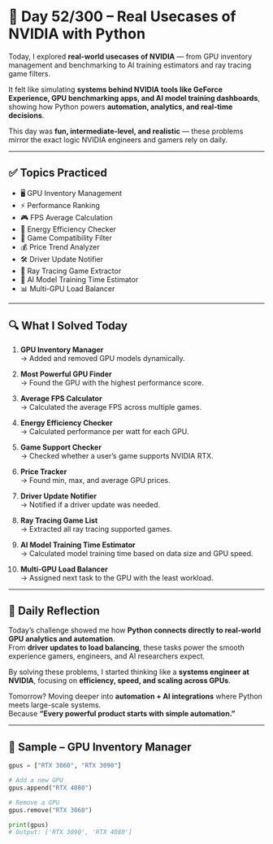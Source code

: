 # 🐍 Day 52/300 – Real Usecases of NVIDIA with Python  

Today, I explored **real-world usecases of NVIDIA** — from GPU inventory management and benchmarking to AI training estimators and ray tracing game filters.  

It felt like simulating **systems behind NVIDIA tools like GeForce Experience, GPU benchmarking apps, and AI model training dashboards**, showing how Python powers **automation, analytics, and real-time decisions**.  

This day was **fun, intermediate-level, and realistic** — these problems mirror the exact logic NVIDIA engineers and gamers rely on daily.  

---

## ✅ Topics Practiced

- 🖥️ GPU Inventory Management  
- ⚡ Performance Ranking  
- 🎮 FPS Average Calculation  
- 🔋 Energy Efficiency Checker  
- 🎲 Game Compatibility Filter  
- 💰 Price Trend Analyzer  
- 🛠️ Driver Update Notifier  
- 🌟 Ray Tracing Game Extractor  
- 🤖 AI Model Training Time Estimator  
- 📊 Multi-GPU Load Balancer  

---

## 🔍 What I Solved Today

1. **GPU Inventory Manager**  
   → Added and removed GPU models dynamically.  

2. **Most Powerful GPU Finder**  
   → Found the GPU with the highest performance score.  

3. **Average FPS Calculator**  
   → Calculated the average FPS across multiple games.  

4. **Energy Efficiency Checker**  
   → Calculated performance per watt for each GPU.  

5. **Game Support Checker**  
   → Checked whether a user’s game supports NVIDIA RTX.  

6. **Price Tracker**  
   → Found min, max, and average GPU prices.  

7. **Driver Update Notifier**  
   → Notified if a driver update was needed.  

8. **Ray Tracing Game List**  
   → Extracted all ray tracing supported games.  

9. **AI Model Training Time Estimator**  
   → Calculated model training time based on data size and GPU speed.  

10. **Multi-GPU Load Balancer**  
    → Assigned next task to the GPU with the least workload.  

---

## 💭 Daily Reflection  

Today’s challenge showed me how **Python connects directly to real-world GPU analytics and automation**.  
From **driver updates to load balancing**, these tasks power the smooth experience gamers, engineers, and AI researchers expect.  

By solving these problems, I started thinking like a **systems engineer at NVIDIA**, focusing on **efficiency, speed, and scaling across GPUs**.  

Tomorrow? Moving deeper into **automation + AI integrations** where Python meets large-scale systems.  
Because **“Every powerful product starts with simple automation.”**  

---

## 🧠 Sample – GPU Inventory Manager  

```python
gpus = ["RTX 3060", "RTX 3090"]

# Add a new GPU
gpus.append("RTX 4080")

# Remove a GPU
gpus.remove("RTX 3060")

print(gpus)
# Output: ['RTX 3090', 'RTX 4080']
```
